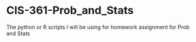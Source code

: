 # CIS-361-Prob_and_Stats
The python or R scripts I will be using for homework assignment for Prob and Stats
